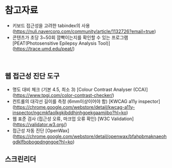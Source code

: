 <br/>

# 참고자료

- 키보드 접근성을 고려한 tabindex의 사용 (https://nuli.navercorp.com/community/article/1132726?email=true)
- 콘텐츠가 초당 3~50회 깜빡이는지를 확인할 수 있는 프로그램 [PEAT(Photosensitive Epilepsy Analysis Tool)] (https://trace.umd.edu/peat/)

<br/>

## 웹 접근성 진단 도구

- 명도 대비 체크 (기본 4.5, 최소 3) [Colour Contrast Analyser (CCA)] (https://www.tpgi.com/color-contrast-checker/)
- 컨트롤의 대각선 길이를 측정 (6mm이상이어야 함) [KWCAG a11y inspector] (https://chrome.google.com/webstore/detail/kwcag-a11y-inspector/ngcmkfaolkgkjbddhjnhgoekgaamjibo?hl=ko)
- 웹 표준 검사 (접근성 오류, 마크업 오류 확인) [W3C Validation] (https://validator.w3.org/)
- 접근성 자동 진단 [OpenWax] (https://chrome.google.com/webstore/detail/openwax/bfahpbmaknaeohgdklfbobogpdngngoe?hl=ko)

## 스크린리더

